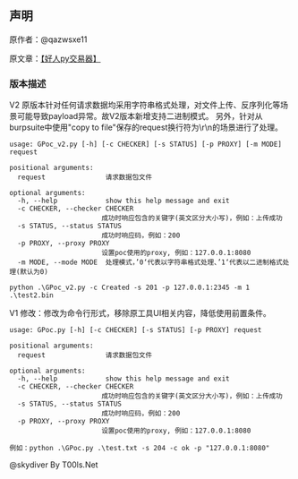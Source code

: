 ## 声明
 原作者：@qazwsxe11
 
 原文章：[【好人py交易器】](https://www.t00ls.com/viewthread.php?tid=67202&extra=&page=1)

### 版本描述 
 V2
 原版本针对任何请求数据均采用字符串格式处理，对文件上传、反序列化等场景可能导致payload异常。故V2版本新增支持二进制模式。
 另外，针对从burpsuite中使用"copy to file"保存的request换行符为\r\n的场景进行了处理。

 ````
 usage: GPoc_v2.py [-h] [-c CHECKER] [-s STATUS] [-p PROXY] [-m MODE] request

 positional arguments:
   request               请求数据包文件

 optional arguments:
   -h, --help            show this help message and exit
   -c CHECKER, --checker CHECKER
                        成功时响应包含的关键字(英文区分大小写)，例如：上传成功
   -s STATUS, --status STATUS
                        成功时响应码，例如：200
   -p PROXY, --proxy PROXY
                        设置poc使用的proxy, 例如：127.0.0.1:8080
   -m MODE, --mode MODE  处理模式，’0‘代表以字符串格式处理、’1‘代表以二进制格式处理(默认为0)
 
 python .\GPoc_v2.py -c Created -s 201 -p 127.0.0.1:2345 -m 1 .\test2.bin
 ````
 
 V1
 修改：修改为命令行形式，移除原工具UI相关内容，降低使用前置条件。
 
 ````
 usage: GPoc.py [-h] [-c CHECKER] [-s STATUS] [-p PROXY] request

 positional arguments:
   request               请求数据包文件

 optional arguments:
   -h, --help            show this help message and exit
   -c CHECKER, --checker CHECKER
                        成功时响应包含的关键字(英文区分大小写)，例如：上传成功
   -s STATUS, --status STATUS
                        成功时响应码，例如：200
   -p PROXY, --proxy PROXY
                        设置poc使用的proxy, 例如：127.0.0.1:8080
 
 例如：python .\GPoc.py .\test.txt -s 204 -c ok -p "127.0.0.1:8080"
 ````

@skydiver
By T00ls.Net